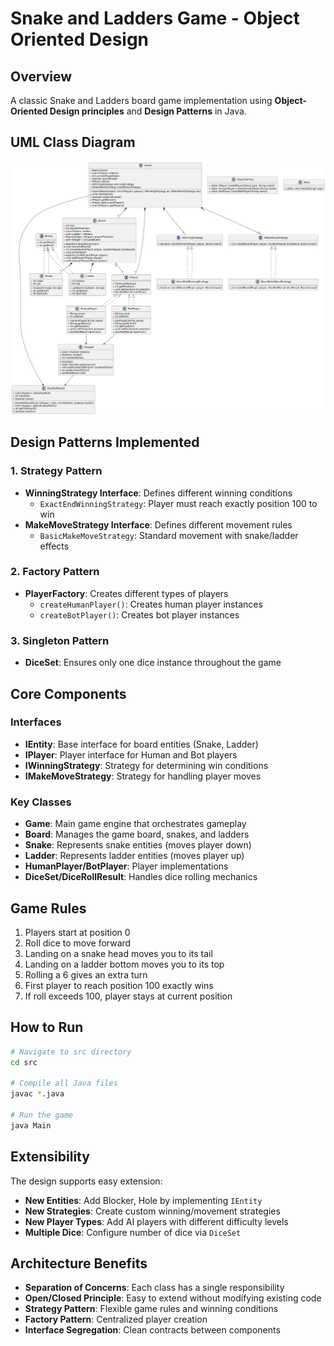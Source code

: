 # Snake and Ladders Game - Object Oriented Design

## Overview
A classic Snake and Ladders board game implementation using **Object-Oriented Design principles** and **Design Patterns** in Java.

## UML Class Diagram
![Class Diagram](class-diagram.png)

## Design Patterns Implemented

### 1. Strategy Pattern
- **WinningStrategy Interface**: Defines different winning conditions
  - `ExactEndWinningStrategy`: Player must reach exactly position 100 to win
- **MakeMoveStrategy Interface**: Defines different movement rules
  - `BasicMakeMoveStrategy`: Standard movement with snake/ladder effects

### 2. Factory Pattern
- **PlayerFactory**: Creates different types of players
  - `createHumanPlayer()`: Creates human player instances
  - `createBotPlayer()`: Creates bot player instances

### 3. Singleton Pattern
- **DiceSet**: Ensures only one dice instance throughout the game

## Core Components

### Interfaces
- **IEntity**: Base interface for board entities (Snake, Ladder)
- **IPlayer**: Player interface for Human and Bot players
- **IWinningStrategy**: Strategy for determining win conditions
- **IMakeMoveStrategy**: Strategy for handling player moves

### Key Classes
- **Game**: Main game engine that orchestrates gameplay
- **Board**: Manages the game board, snakes, and ladders
- **Snake**: Represents snake entities (moves player down)
- **Ladder**: Represents ladder entities (moves player up)
- **HumanPlayer/BotPlayer**: Player implementations
- **DiceSet/DiceRollResult**: Handles dice rolling mechanics

## Game Rules
1. Players start at position 0
2. Roll dice to move forward
3. Landing on a snake head moves you to its tail
4. Landing on a ladder bottom moves you to its top
5. Rolling a 6 gives an extra turn
6. First player to reach position 100 exactly wins
7. If roll exceeds 100, player stays at current position

## How to Run
```bash
# Navigate to src directory
cd src

# Compile all Java files
javac *.java

# Run the game
java Main
```

## Extensibility
The design supports easy extension:
- **New Entities**: Add Blocker, Hole by implementing `IEntity`
- **New Strategies**: Create custom winning/movement strategies
- **New Player Types**: Add AI players with different difficulty levels
- **Multiple Dice**: Configure number of dice via `DiceSet`

## Architecture Benefits
- **Separation of Concerns**: Each class has a single responsibility
- **Open/Closed Principle**: Easy to extend without modifying existing code
- **Strategy Pattern**: Flexible game rules and winning conditions
- **Factory Pattern**: Centralized player creation
- **Interface Segregation**: Clean contracts between components
